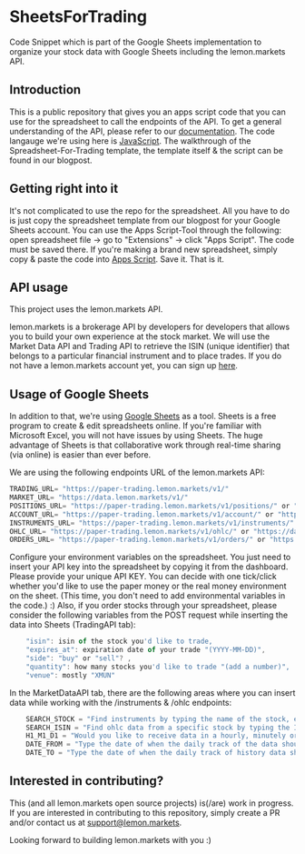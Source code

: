 # SheetsForTrading
Code Snippet which is part of the Google Sheets implementation to organize your stock data with Google Sheets including the lemon.markets API.

## Introduction
This is a public repository that gives you an apps script code that you can use for the spreadsheet to call the endpoints of the API. To get a general understanding of the API, please refer to our [documentation](https://docs.lemon.markets). The code langauge we're using here is [JavaScript](https://developer.mozilla.org/en-US/docs/Web/JavaScript). The walkthrough of the Spreadsheet-For-Trading template, the template itself & the script can be found in our blogpost. 


## Getting right into it 
It's not complicated to use the repo for the spreadsheet. All you have to do is just copy the spreadsheet template from our blogpost for your Google Sheets account. 
You can use the Apps Script-Tool through the following: open spreadsheet file -> go to "Extensions" -> click "Apps Script". The code must be saved there. 
If you're making a brand new spreadsheet, simply copy & paste the code into [Apps Script](https://developers.google.com/apps-script).  Save it. 
That is it. 

## API usage 
This project uses the lemon.markets API. 

lemon.markets is a brokerage API by developers for developers that allows you to build your own experience at the stock market. We will use the Market Data API and Trading API to retrieve the ISIN (unique identifier) that belongs to a particular financial instrument and to place trades. If you do not have a lemon.markets account yet, you can sign up [here](https://login.lemon.markets/u/login/identifier?state=hKFo2SA4RmVaaUpPWmtxcXdrb3NEeUdWVWpYY0VuejJtRU1Sd6Fur3VuaXZlcnNhbC1sb2dpbqN0aWTZIGFwV3RZM0RWblo4OHRmek9mSGNPQ09iSDh0Ylp1eUpmo2NpZNkgY0swQlhzc1V2U3lybUtVSVo3YTJLdmVvZ1F6eVNWSWo). 

## Usage of Google Sheets
In addition to that, we're using [Google Sheets](https://www.google.com/sheets/about/) as a tool. Sheets is a free program to create & edit spreadsheets online. If you're familiar with Microsoft Excel, you will not have issues by using Sheets. The huge advantage of Sheets is that collaborative work through real-time sharing (via online) is easier than ever before. 

We are using the following endpoints URL of the lemon.markets API: 
```javascript
TRADING_URL= "https://paper-trading.lemon.markets/v1/"
MARKET_URL= "https://data.lemon.markets/v1/"
POSITIONS_URL= "https://paper-trading.lemon.markets/v1/positions/" or "https://data.lemon.markets/v1/positions/"
ACCOUNT_URL= "https://paper-trading.lemon.markets/v1/account/" or "https://data.lemon.markets/v1/account/"
INSTRUMENTS_URL= "https://paper-trading.lemon.markets/v1/instruments/" or "https://data.lemon.markets/v1/instruments/"
OHLC_URL= "https://paper-trading.lemon.markets/v1/ohlc/" or "https://data.lemon.markets/v1/ohlc/"
ORDERS_URL= "https://paper-trading.lemon.markets/v1/orders/" or "https://data.lemon.markets/v1/orders/"
```

Configure your environment variables on the spreadsheet. You just need to insert your API key into the spreadsheet by copying it from the dashboard. Please provide your unique API KEY. You can decide with one tick/click whether you'd like to use the paper money or the real money environment on the sheet. (This time, you don't need to add environmental variables in the code.) :) 
Also, if you order stocks through your spreadsheet, please consider the following variables from the POST request while inserting the data into Sheets (TradingAPI tab):

```javascript
    "isin": isin of the stock you'd like to trade,
    "expires_at": expiration date of your trade "(YYYY-MM-DD)",
    "side": "buy" or "sell"? ,
    "quantity": how many stocks you'd like to trade "(add a number)",
    "venue": mostly "XMUN"
```

In the MarketDataAPI tab, there are the following areas where you can insert data while working with the /instruments & /ohlc endpoints:

```javascript
    SEARCH_STOCK = "Find instruments by typing the name of the stock, e.g. Coinbase"
    SEARCH_ISIN = "Find ohlc data from a specific stock by typing the ISIN of the stock, e.g. LU1778762911 for Spotify"
    H1_M1_D1 = "Would you like to receive data in a hourly, minutely or daily rhythm?" 
    DATE_FROM = "Type the date of when the daily track of the data should begin"
    DATE_TO = "Type the date of when the daily track of history data should stop. You don't need to fill this section if you're using h1 or m1 for time tracking" 
```

## Interested in contributing?

This (and all lemon.markets open source projects) is(/are) work in progress. If you are interested in contributing to this repository, simply create a PR and/or contact us at support@lemon.markets.

Looking forward to building lemon.markets with you :) 

